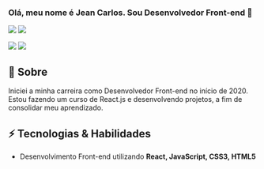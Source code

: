 <p align="center">
 
   ### Olá, meu nome é Jean Carlos. Sou Desenvolvedor Front-end 👋
  
  <a href="https://www.linkedin.com/in/jean-mendes/"><img src="https://img.shields.io/badge/-jeanmendes-blue?style=flat&logo=Linkedin&logoColor=white" /></a>
  <a href="mailto:mendes.jean.cs@gmail.com"><img src="https://img.shields.io/badge/-mendes.jean.cs@gmail.com-c14438?style=flat&logo=Gmail&logoColor=white" /></a>
</p>

<img src="https://github-readme-stats.vercel.app/api?username=jeanmendescs&show_icons=true&count_private=true&hide=stars,prs,issues,contribs"/>

<img src="https://github-readme-stats.vercel.app/api/top-langs/?username=jeanmendescs" />

## 🖖 Sobre
Iniciei a minha carreira como Desenvolvedor Front-end no início de 2020. Estou fazendo um curso de React.js e desenvolvendo projetos, a fim de consolidar meu aprendizado.

## ⚡ Tecnologias & Habilidades
- Desenvolvimento Front-end utilizando **React, JavaScript, CSS3, HTML5**
